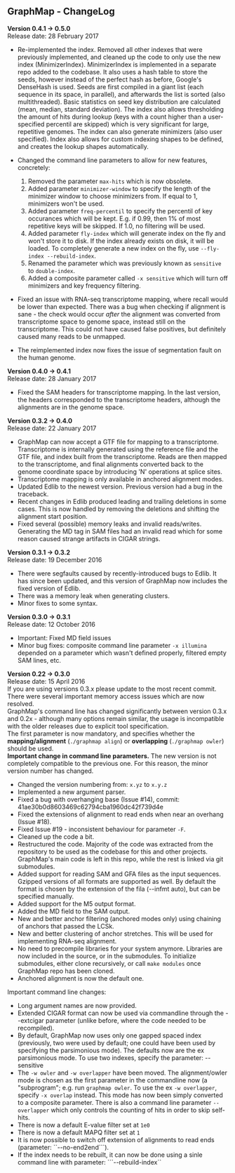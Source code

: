 ## GraphMap - ChangeLog

**__Version 0.4.1 -> 0.5.0__**  
Release date: 28 February 2017
- Re-implemented the index. Removed all other indexes that were previously implemented, and cleaned up the code to only use the new index (MinimizerIndex). MinimizerIndex is implemented in a separate repo added to the codebase. It also uses a hash table to store the seeds, however instead of the perfect hash as before, Google's DenseHash is used. Seeds are first compiled in a giant list (each sequence in its space, in parallel), and afterwards the list is sorted (also multithreaded). Basic statistics on seed key distribution are calculated (mean, median, standard deviation). The index also allows thresholding the amount of hits during lookup (keys with a count higher than a user-specified percentil are skipped) which is very significant for large, repetitive genomes. The index can also generate minimizers (also user specified). Index also allows for custom indexing shapes to be defined, and creates the lookup shapes automatically.  
- Changed the command line parameters to allow for new features, concretely:  
  1. Removed the parameter ```max-hits``` which is now obsolete.
  2. Added parameter ```minimizer-window``` to specify the length of the minimizer window to choose minimizers from. If equal to 1, minimizers won't be used.  
  3. Added parameter ```freq-percentil``` to specify the percentil of key occurances which will be kept. E.g. if 0.99, then 1% of most repetitive keys will be skipped. If 1.0, no filtering will be used.  
  4. Added parameter ```fly-index``` which will generate index on the fly and won't store it to disk. If the index already exists on disk, it will be loaded. To completely generate a new index on the fly, use ```--fly-index --rebuild-index```.  
  5. Renamed the parameter which was previously known as ```sensitive``` to ```double-index```.
  6. Added a composite parameter called ```-x sensitive``` which will turn off minimizers and key frequency filtering.  

- Fixed an issue with RNA-seq transcriptome mapping, where recall would be lower than expected. There was a bug when checking if alignment is sane - the check would occur *after* the alignment was converted from transcriptome space to genome space, instead still on the transcriptome. This could not have caused false positives, but definitely caused many reads to be unmapped.  
- The reimplemented index now fixes the issue of segmentation fault on the human genome.  



**__Version 0.4.0 -> 0.4.1__**  
Release date: 28 January 2017  
- Fixed the SAM headers for transcriptome mapping. In the last version, the headers corresponded to the transcriptome headers, although the alignments are in the genome space.

**__Version 0.3.2 -> 0.4.0__**  
Release date: 22 January 2017  
- GraphMap can now accept a GTF file for mapping to a transcriptome. Transcriptome is internally generated using the reference file and the GTF file, and index built from the transcriptome. Reads are then mapped to the transcriptome, and final alignments converted back to the genome coordinate space by introducing 'N' operations at splice sites.  
- Transcriptome mapping is only available in anchored alignment modes.  
- Updated Edlib to the newest version. Previous version had a bug in the traceback.  
- Recent changes in Edlib produced leading and trailing deletions in some cases. This is now handled by removing the deletions and shifting the alignment start position.  
- Fixed several (possible) memory leaks and invalid reads/writes. Generating the MD tag in SAM files had an invalid read which for some reason caused strange artifacts in CIGAR strings.  

**__Version 0.3.1 -> 0.3.2__**  
Release date: 19 December 2016  
- There were segfaults caused by recently-introduced bugs to Edlib. It has since been updated, and this version of GraphMap now includes the fixed version of Edlib.
- There was a memory leak when generating clusters.
- Minor fixes to some syntax.

**__Version 0.3.0 -> 0.3.1__**  
Release date: 12 October 2016  
- Important: Fixed MD field issues
- Minor bug fixes: composite command line parameter ```-x illumina``` depended on a parameter which wasn't defined properly, filtered empty SAM lines, etc.

**__Version 0.22 -> 0.3.0__**  
Release date: 15 April 2016  
If you are using versions 0.3.x please update to the most recent commit. There were several important memory access issues which are now resolved.  
GraphMap's command line has changed significantly between version 0.3.x and 0.2x - although many options remain similar, the usage is incompatible with the older releases due to explicit tool specification.  
The first parameter is now mandatory, and specifies whether the **mapping/alignment** (```./graphmap align```) or **overlapping** (```./graphmap owler```) should be used.  
**Important change in command line parameters.** The new version is not completely compatible to the previous one. For this reason, the minor version number has changed.  
- Changed the version numbering from: ```x.yz``` to ```x.y.z```
- Implemented a new argument parser.
- Fixed a bug with overhanging base (Issue #14), commit: 41ae30b0d8603469c62794cba1960dc42f739d4e
- Fixed the extensions of alignment to read ends when near an overhang (Issue #18).
- Fixed Issue #19 - inconsistent behaviour for parameter ```-F```.
- Cleaned up the code a bit.
- Restructured the code. Majority of the code was extracted from the repository to be used as the codebase for this and other projects. GraphMap's main code is left in this repo, while the rest is linked via git submodules.
- Added support for reading SAM and GFA files as the input sequences. Gzipped versions of all formats are supported as well. By default the format is chosen by the extension of the fila (--infmt auto), but can be specified manually.
- Added support for the M5 output format.
- Added the MD field to the SAM output.
- New and better anchor filtering (anchored modes only) using chaining of anchors that passed the LCSk.
- New and better clustering of anchor stretches. This will be used for implementing RNA-seq alignment.
- No need to precompile libraries for your system anymore. Libraries are now included in the source, or in the submodules. To initialize submodules, either clone recursively, or call ```make modules``` once GraphMap repo has been cloned.
- Anchored alignment is now the default one.  

Important command line changes:
- Long argument names are now provided.
- Extended CIGAR format can now be used via commandline through the --extcigar parameter (unlike before, where the code needed to be recompiled).
- By default, GraphMap now uses only one gapped spaced index (previously, two were used by default; one could have been used by specifying the parsimonious mode). The defaults now are the ex parsimonious mode. To use two indexes, specify the parameter: --sensitive
- The ```-w owler``` and ```-w overlapper``` have been moved. The alignment/owler mode is chosen as the first parameter in the commandline now (a "subprogram"; e.g. run ```graphmap owler```. To use the ex ```-w overlapper```, specify ```-x overlap``` instead. This mode has now been simply converted to a composite parameter. There is also a command line parameter ```--overlapper``` which only controls the counting of hits in order to skip self-hits.
- There is now a default E-value filter set at ```1e0```
- There is now a default MAPQ filter set at ```1```
- It is now possible to switch off extension of alignments to read ends (parameter: ``--no-end2end```).
- If the index needs to be rebuilt, it can now be done using a sinle command line with parameter: ```--rebuild-index``
